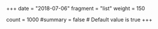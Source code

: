 +++
date = "2018-07-06"
fragment = "list"
weight = 150

count = 1000
#summary = false # Default value is true
+++
